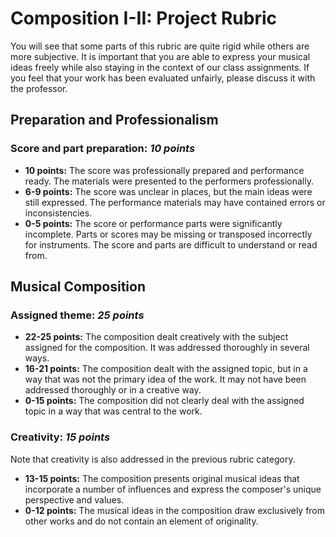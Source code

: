 # Composition I-II: Project Rubric

You will see that some parts of this rubric are quite rigid while others are more subjective. It is important that you are able to express your musical ideas freely while also staying in the context of our class assignments. If you feel that your work has been evaluated unfairly, please discuss it with the professor.

## Preparation and Professionalism

<!-- ### Lesson preparation: *25 points*

* **20-25 points:** The composer showed up to the lesson on time. The composer had made significant progress in the composition and presented a logical plan to express clear musical ideas and complete the work by the deadline.
* **10-19 points:** The composer showed up on time. However, the composer had made only minimal progress on the work or did not have a clear idea of his or her compositional goals. The plan or the work-in-progress was poorly organized or not clearly documented.
* **0-9 points:** The composer was late or did not show up to the lesson. The composer had not started working on the composition or only had vague verbal descriptions of the work.  -->

### Score and part preparation: *10 points*

* **10 points:** The score was professionally prepared and performance ready. The materials were presented to the performers professionally.
* **6-9 points:** The score was unclear in places, but the main ideas were still expressed. The performance materials may have contained errors or inconsistencies.
* **0-5 points:** The score or performance parts were significantly incomplete. Parts or scores may be missing or transposed incorrectly for instruments. The score and parts are difficult to understand or read from.

<!--BREAK-->
## Musical Composition

### Assigned theme: *25 points*

* **22-25 points:** The composition dealt creatively with the subject assigned for the composition. It was addressed thoroughly in several ways.
* **16-21 points:** The composition dealt with the assigned topic, but in a way that was not the primary idea of the work. It may not have been addressed thoroughly or in a creative way.
* **0-15 points:** The composition did not clearly deal with the assigned topic in a way that was central to the work.

### Creativity: *15 points*

Note that creativity is also addressed in the previous rubric category.

* **13-15 points:** The composition presents original musical ideas that incorporate a number of influences and express the composer's unique perspective and values.
* **0-12 points:** The musical ideas in the composition draw exclusively from other works and do not contain an element of originality.
